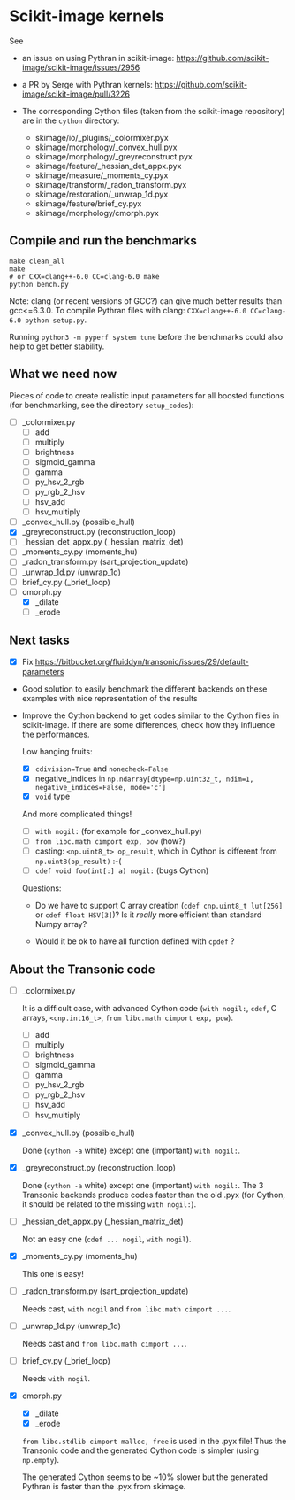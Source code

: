 # Scikit-image kernels

See

- an issue on using Pythran in scikit-image:
  https://github.com/scikit-image/scikit-image/issues/2956

- a PR by Serge with Pythran kernels:
  https://github.com/scikit-image/scikit-image/pull/3226

- The corresponding Cython files (taken from the scikit-image repository) are
  in the `cython` directory:

  - skimage/io/_plugins/_colormixer.pyx
  - skimage/morphology/_convex_hull.pyx
  - skimage/morphology/_greyreconstruct.pyx
  - skimage/feature/_hessian_det_appx.pyx
  - skimage/measure/_moments_cy.pyx
  - skimage/transform/_radon_transform.pyx
  - skimage/restoration/_unwrap_1d.pyx
  - skimage/feature/brief_cy.pyx
  - skimage/morphology/cmorph.pyx

## Compile and run the benchmarks

```
make clean_all
make
# or CXX=clang++-6.0 CC=clang-6.0 make
python bench.py
```

Note: clang (or recent versions of GCC?) can give much better results than
gcc<=6.3.0. To compile Pythran files with clang: `CXX=clang++-6.0 CC=clang-6.0
python setup.py`.

Running `python3 -m pyperf system tune` before the benchmarks could also help
to get better stability.


## What we need now

Pieces of code to create realistic input parameters for all boosted functions
(for benchmarking, see the directory `setup_codes`):

- [ ] _colormixer.py
  - [ ] add
  - [ ] multiply
  - [ ] brightness
  - [ ] sigmoid_gamma
  - [ ] gamma
  - [ ] py_hsv_2_rgb
  - [ ] py_rgb_2_hsv
  - [ ] hsv_add
  - [ ] hsv_multiply

- [ ] _convex_hull.py (possible_hull)
- [x] _greyreconstruct.py (reconstruction_loop)
- [ ] _hessian_det_appx.py (_hessian_matrix_det)
- [ ] _moments_cy.py (moments_hu)
- [ ] _radon_transform.py (sart_projection_update)
- [ ] _unwrap_1d.py (unwrap_1d)
- [ ] brief_cy.py (_brief_loop)
- [ ] cmorph.py
  - [x] _dilate
  - [ ] _erode

## Next tasks

- [x] Fix <https://bitbucket.org/fluiddyn/transonic/issues/29/default-parameters>

- Good solution to easily benchmark the different backends on these examples
  with nice representation of the results

- Improve the Cython backend to get codes similar to the Cython files in
  scikit-image. If there are some differences, check how they influence the performances.

  Low hanging fruits:

  - [x] `cdivision=True` and `nonecheck=False`
  - [x] negative_indices in `np.ndarray[dtype=np.uint32_t, ndim=1, negative_indices=False, mode='c']`
  - [x] `void` type

  And more complicated things!

  - [ ] `with nogil:` (for example for _convex_hull.py)
  - [ ] `from libc.math cimport exp, pow` (how?)
  - [ ] casting: `<np.uint8_t> op_result`, which in Cython is different from
    `np.uint8(op_result)` :-(
  - [ ] `cdef void foo(int[:] a) nogil:` (bugs Cython)

  Questions:

  - Do we have to support C array creation (`cdef cnp.uint8_t lut[256]` or
    `cdef float HSV[3]`)? Is it *really* more efficient than standard Numpy
    array?

  - Would it be ok to have all function defined with `cpdef` ?

## About the Transonic code

- [ ] _colormixer.py

  It is a difficult case, with advanced Cython code (`with nogil:`, `cdef`, C
  arrays, `<cnp.int16_t>`, `from libc.math cimport exp, pow`).

  - [ ] add
  - [ ] multiply
  - [ ] brightness
  - [ ] sigmoid_gamma
  - [ ] gamma
  - [ ] py_hsv_2_rgb
  - [ ] py_rgb_2_hsv
  - [ ] hsv_add
  - [ ] hsv_multiply

- [x] _convex_hull.py (possible_hull)

  Done (`cython -a` white) except one (important) `with nogil:`.

- [x] _greyreconstruct.py (reconstruction_loop)

  Done (`cython -a` white) except one (important) `with nogil:`. The 3
  Transonic backends produce codes faster than the old .pyx (for Cython, it
  should be related to the missing `with nogil:`).

- [ ] _hessian_det_appx.py (_hessian_matrix_det)

  Not an easy one (`cdef ... nogil`, `with nogil`).

- [x] _moments_cy.py (moments_hu)

  This one is easy!

- [ ] _radon_transform.py (sart_projection_update)

  Needs cast, `with nogil` and `from libc.math cimport ...`.

- [ ] _unwrap_1d.py (unwrap_1d)

  Needs cast and `from libc.math cimport ...`.

- [ ] brief_cy.py (_brief_loop)

  Needs `with nogil`.

- [x] cmorph.py
  - [x] _dilate
  - [x] _erode

  `from libc.stdlib cimport malloc, free` is used in the .pyx file! Thus the
  Transonic code and the generated Cython code is simpler (using `np.empty`).

  The generated Cython seems to be ~10% slower but the generated Pythran is
  faster than the .pyx from skimage.
